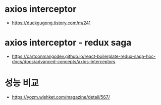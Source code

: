 # axios interceptor
- https://duckgugong.tistory.com/m/241

# axios interceptor - redux saga
- https://cartoonmangodev.github.io/react-boilerplate-redux-saga-hoc-docs/docs/advanced-concepts/axios-interceptors

# 성능 비교
- https://yozm.wishket.com/magazine/detail/567/
